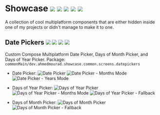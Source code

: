 Showcase ![](https://img.shields.io/badge/Kotlin%20Multiplatform-blue) ![](https://img.shields.io/badge/Compose%20Multiplatform-green) ![](https://img.shields.io/badge/Android-green) ![](https://img.shields.io/badge/iOS-black) ![](https://img.shields.io/badge/Desktop-red)
===================================================================================
A collection of cool multiplatform components that are either hidden inside one of my projects or didn't manage to make it to one.

## Date Pickers ![](https://img.shields.io/badge/Compose%20Multiplatform-green) ![](https://img.shields.io/badge/Android-green) ![](https://img.shields.io/badge/iOS-black) ![](https://img.shields.io/badge/Desktop-red)
Custom Compose Multiplatform Date Picker, Days of Month Picker, and Days of Year Picker.
Package: `commonMain/dev.ahmedmourad.showcase.common.screens.datepickers`

- Date Picker:
![Date Picker](/screenshots/datepicker_daysmode.jpg) ![Date Picker - Months Mode](/screenshots/datepicker_monthsmode.jpg) ![Date Picker - Years Mode](/screenshots/datepicker_yearsmode.jpg)

- Days of Year Picker:
![Days of Year Picker](/screenshots/daysofyearpicker_daysmode.jpg) ![Days of Year Picker - Months Mode](/screenshots/daysofyearpicker_monthsmode.jpg) ![Days of Year Picker - Fallback](/screenshots/daysofyearpicker_fallback.jpg)

- Days of Month Picker:
![Days of Month Picker](/screenshots/daysofmonthpicker.jpg) ![Days of Month Picker - Fallback](/screenshots/daysofmonthpicker_fallback.jpg)
